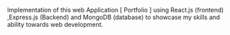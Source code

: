 Implementation of this web Application [ Portfolio ] using React.js (frontend) ,Express.js (Backend) and MongoDB (database) to showcase my skills and ability towards web development.
